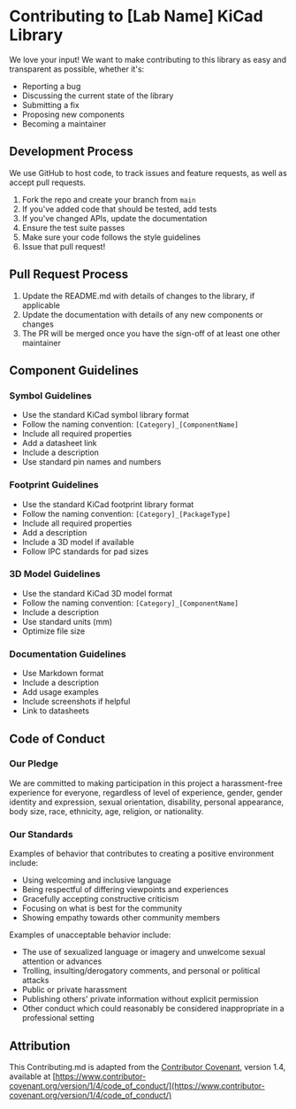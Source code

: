 # Contributing to [Lab Name] KiCad Library

We love your input! We want to make contributing to this library as easy and transparent as possible, whether it's:

- Reporting a bug
- Discussing the current state of the library
- Submitting a fix
- Proposing new components
- Becoming a maintainer

## Development Process

We use GitHub to host code, to track issues and feature requests, as well as accept pull requests.

1. Fork the repo and create your branch from `main`
2. If you've added code that should be tested, add tests
3. If you've changed APIs, update the documentation
4. Ensure the test suite passes
5. Make sure your code follows the style guidelines
6. Issue that pull request!

## Pull Request Process

1. Update the README.md with details of changes to the library, if applicable
2. Update the documentation with details of any new components or changes
3. The PR will be merged once you have the sign-off of at least one other maintainer

## Component Guidelines

### Symbol Guidelines

- Use the standard KiCad symbol library format
- Follow the naming convention: `[Category]_[ComponentName]`
- Include all required properties
- Add a datasheet link
- Include a description
- Use standard pin names and numbers

### Footprint Guidelines

- Use the standard KiCad footprint library format
- Follow the naming convention: `[Category]_[PackageType]`
- Include all required properties
- Add a description
- Include a 3D model if available
- Follow IPC standards for pad sizes

### 3D Model Guidelines

- Use the standard KiCad 3D model format
- Follow the naming convention: `[Category]_[ComponentName]`
- Include a description
- Use standard units (mm)
- Optimize file size

### Documentation Guidelines

- Use Markdown format
- Include a description
- Add usage examples
- Include screenshots if helpful
- Link to datasheets

## Code of Conduct

### Our Pledge

We are committed to making participation in this project a harassment-free experience for everyone, regardless of level of experience, gender, gender identity and expression, sexual orientation, disability, personal appearance, body size, race, ethnicity, age, religion, or nationality.

### Our Standards

Examples of behavior that contributes to creating a positive environment include:

- Using welcoming and inclusive language
- Being respectful of differing viewpoints and experiences
- Gracefully accepting constructive criticism
- Focusing on what is best for the community
- Showing empathy towards other community members

Examples of unacceptable behavior include:

- The use of sexualized language or imagery and unwelcome sexual attention or advances
- Trolling, insulting/derogatory comments, and personal or political attacks
- Public or private harassment
- Publishing others' private information without explicit permission
- Other conduct which could reasonably be considered inappropriate in a professional setting

## Attribution

This Contributing.md is adapted from the [Contributor Covenant](https://www.contributor-covenant.org), version 1.4, available at [https://www.contributor-covenant.org/version/1/4/code_of_conduct/](https://www.contributor-covenant.org/version/1/4/code_of_conduct/) 
